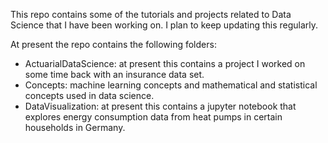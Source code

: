 This repo contains some of the tutorials and projects related to Data Science that I have been working on. I plan to keep updating this regularly. 

At present the repo contains the following folders:

* ActuarialDataScience: at present this contains a project I worked on some time back with an insurance data set.
* Concepts: machine learning concepts and mathematical and statistical concepts used in data science.
* DataVisualization: at present this contains a jupyter notebook that explores energy consumption data from heat pumps in certain households in Germany.
